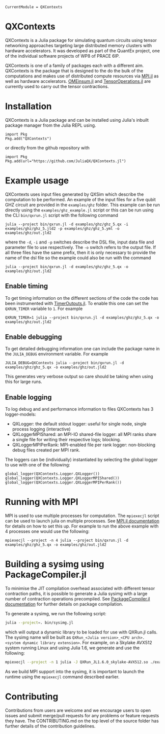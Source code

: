 ```@meta
CurrentModule = QXContexts
```

# QXContexts

QXContexts is a Julia package for simulating quantum circuits using tensor networking approaches targeting large distributed memory clusters with hardware
accelerators. It was developed as part of the QuantEx project, one of the individual software projects of WP8 of PRACE 6IP.

QXContexts is one of a family of packages each with a different aim. QXContexts is the package that is designed to the do the bulk of the computations and makes use of
distributed compute resources via [MPI.jl](https://github.com/JuliaParallel/MPI.jl) as well as hardware accelerators. [OMEinsum.jl](https://github.com/under-Peter/OMEinsum.jl) and [TensorOperations.jl](https://github.com/Jutho/TensorOperations.jl) are currently used to carry out the tensor contractions.

# Installation

QXContexts is a Julia package and can be installed using Julia's inbuilt package manager from the Julia REPL using.

```
import Pkg
Pkg.add("QXContexts")
```

or directly from the github repository with

```
import Pkg
Pkg.add(url="https://github.com/JuliaQX/QXContexts.jl")
```

# Example usage

QXContexts uses input files generated by QXSim which describe the computation to be performed. An example of the input files for a five qubit GHZ circuit are provided
in the `examples/ghz` folder.
This example can be run directly using the `examples/ghz_example.jl` script or this can be run using the CLI `bin/qxrun.jl` script with the following command

```
julia --project bin/qxrun.jl -d examples/ghz/ghz_5.qx -i examples/ghz/ghz_5.jld2 -p examples/ghz/ghz_5.yml -o examples/ghz/out.jld2
```

where the `-d`, `-i` and `-p` switches describe the DSL file, input data file and parameter file to use respectively. The `-o` switch refers to the output file. If all three files have the same prefix, then it is only necessary to provide the name of the dsl file so the example could also be run with the command

```
julia --project bin/qxrun.jl -d examples/ghz/ghz_5.qx -o examples/ghz/out.jld2
```

## Enable timing

To get timing information on the different sections of the code the code has been instrumented with [TimerOutputs.jl](https://github.com/KristofferC/TimerOutputs.jl). To enable this one can set the `QXRUN_TIMER` variable to `1`. For example

```
QXRUN_TIMER=1 julia --project bin/qxrun.jl -d examples/ghz/ghz_5.qx -o examples/ghz/out.jld2
```

## Enable debugging

To get detailed debugging information one can include the package name in the `JULIA_DEBUG` environment variable. For example

```
JULIA_DEBUG=QXContexts julia --project bin/qxrun.jl -d examples/ghz/ghz_5.qx -o examples/ghz/out.jld2
```

This generates very verbose output so care should be taking when using this for large runs.

## Enable logging

To log debug and and performance information to files QXContexts has 3 logger-models:

- QXLogger: the default stdout logger: useful for single node, single process logging (interactive)
- QXLoggerMPIShared: an MPI-IO shared-file logger: all MPI ranks share a single file for writing their respective logs; blocking.
- QXLoggerMPIPerRank: MPI-enabled file per rank logger: non-blocking debug files created per MPI rank.

The loggers can be (individually) instantiated by selecting the global logger to use with one of the following:

```
global_logger(QXContexts.Logger.QXLogger())
global_logger(QXContexts.Logger.QXLoggerMPIShared())
global_logger(QXContexts.Logger.QXLoggerMPIPerRank())
```

# Running with MPI

MPI is used to use multiple processes for computation. The `mpiexecjl` script can be used to launch julia on multiple processes. See [MPI.jl documentation](https://juliaparallel.github.io/MPI.jl/latest/configuration/#Julia-wrapper-for-mpiexec) for details on how to set this up. For example to run the above example with 4 processes one would use the following:

```
mpiexecjl --project -n 4 julia --project bin/qxrun.jl -d examples/ghz/ghz_5.qx -o examples/ghz/out.jld2
```

# Building a sysimg using PackageCompiler.jl

To minimise the JIT compilation overhead associated with different tensor contraction paths, it is possible to generate a Julia sysimg with a large number of contraction operations precompiled. See [PackageCompiler.jl documentation]() for further details on package compilation.

To generate a sysimg, we run the following script:

```bash
julia --project=. bin/sysimg.jl
```

which will output a dynamic library to be loaded for use with QXRun.jl calls. The sysimg name will be built as `QXRun_<Julia version>_<CPU arch>.<system dynamic library extension>`. For example, on a Skylake AVX512 system running Linux and using Julia 1.6, we generate and use the following:

```bash
mpiexecjl --project -n 1 julia -J QXRun_JL1.6.0_skylake-AVX512.so ./examples/rqc_example.jl
```

As we build MPI support into the sysimg, it is important to launch the runtime using the `mpiexecjl` command described earlier.
# Contributing
Contributions from users are welcome and we encourage users to open issues and submit merge/pull requests for any problems or feature requests they have. The
CONTRIBUTING.md on the top level of the source folder has further details of the contribution guidelines.
